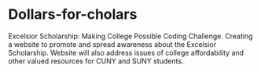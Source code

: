 # Dollars-for-cholars
Excelsior Scholarship: Making College Possible Coding Challenge. Creating a website to promote and spread awareness about the Excelsior Scholarship. Website will also address issues of college affordability and other valued resources for CUNY and SUNY students.
